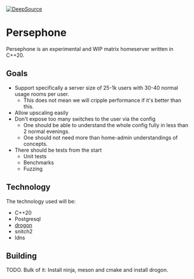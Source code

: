 [![DeepSource](https://app.deepsource.com/gh/MTRNord/persephone.svg/?label=active+issues&show_trend=true&token=ySiOHgM0IAnpEO5N3mWVcmVg)](https://app.deepsource.com/gh/MTRNord/persephone/)

# Persephone

Persephone is an experimental and WIP matrix homeserver written in C++20.

## Goals

- Support specifically a server size of 25-1k users with 30-40 normal usage rooms per user.
    - This does not mean we will cripple performance if it's better than this.
- Allow upscaling easily
- Don't expose too many switches to the user via the config
    - One should be able to understand the whole config fully in less than 2 normal evenings.
    - One should not need more than home-admin understandings of concepts.
- There should be tests from the start
    - Unit tests
    - Benchmarks
    - Fuzzing

## Technology

The technology used will be:

- C++20
- Postgresql
- [drogon](https://drogonframework.github.io)
- snitch2
- ldns

## Building

TODO. Bulk of it: Install ninja, meson and cmake and install drogon.

